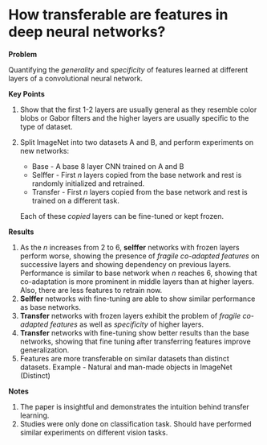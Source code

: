 # How transferable are features in deep neural networks?

**Problem**

Quantifying the *generality* and *specificity* of features learned at different layers of a convolutional neural network. 

**Key Points**

1. Show that the first 1-2 layers are usually general as they resemble color blobs or Gabor filters and the higher layers are usually specific to the type of dataset.
2. Split ImageNet into two datasets A and B, and perform experiments on new networks:
    * Base - A base 8 layer CNN trained on A and B
    * Selffer - First *n* layers copied from the base network and rest is randomly initialized and retrained. 
    * Transfer - First *n* layers copied from the base network and rest is trained on a different task.

    Each of these *copied* layers can be fine-tuned or kept frozen. 

**Results**

1. As the *n* increases from 2 to 6, **selffer** networks with frozen layers perform worse, showing the presence of *fragile co-adapted features* on successive layers and showing dependency on previous layers. Performance is similar to base network when *n* reaches 6, showing that co-adaptation is more prominent in middle layers than at higher layers. Also, there are less features to retrain now.
2. **Selffer** networks with fine-tuning are able to show similar performance as base networks.
3. **Transfer** networks with frozen layers exhibit the problem of *fragile co-adapted features* as well as *specificity* of higher layers.
4. **Transfer** networks with fine-tuning show better results than the base networks, showing that fine tuning after transferring features improve generalization.
5.  Features are more transferable on similar datasets than distinct datasets. Example - Natural and man-made objects in ImageNet (Distinct)

**Notes**

1. The paper is insightful and demonstrates the intuition behind transfer learning.
2. Studies were only done on classification task. Should have performed similar experiments on different vision tasks.